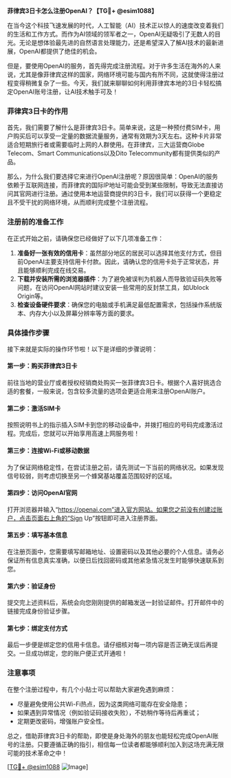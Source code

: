 **菲律宾3日卡怎么注册OpenAI？【TG💪+ @esim1088】**

在当今这个科技飞速发展的时代，人工智能（AI）技术正以惊人的速度改变着我们的生活和工作方式。而作为AI领域的领军者之一，OpenAI无疑吸引了无数人的目光。无论是想体验最先进的自然语言处理能力，还是希望深入了解AI技术的最新进展，OpenAI都提供了绝佳的机会。

但是，要使用OpenAI的服务，首先得完成注册流程。对于许多生活在海外的人来说，尤其是像菲律宾这样的国家，网络环境可能与国内有所不同，这就使得注册过程变得稍微复杂了一些。今天，我们就来聊聊如何利用菲律宾本地的3日卡轻松搞定OpenAI账号注册，让AI技术触手可及！

### 菲律宾3日卡的作用

首先，我们需要了解什么是菲律宾3日卡。简单来说，这是一种预付费SIM卡，用户购买后可以享受一定量的数据流量服务，通常有效期为3天左右。这种卡片非常适合短期旅行者或需要临时上网的人群使用。在菲律宾，三大运营商Globe Telecom、Smart Communications以及Dito Telecommunity都有提供类似的产品。

那么，为什么我们要选择它来进行OpenAI注册呢？原因很简单：OpenAI的服务依赖于互联网连接，而菲律宾的国际IP地址可能会受到某些限制，导致无法直接访问其官网进行注册。通过使用本地运营商提供的3日卡，我们可以获得一个更稳定且不受干扰的网络环境，从而顺利完成整个注册流程。

### 注册前的准备工作

在正式开始之前，请确保您已经做好了以下几项准备工作：

1. **准备好一张有效的信用卡**：虽然部分地区的居民可以选择其他支付方式，但目前OpenAI主要支持信用卡付款。因此，请确认您的信用卡处于正常状态，并且能够顺利完成在线交易。
2. **下载并安装所需的浏览器插件**：为了避免被误判为机器人而导致验证码失败等问题，在访问OpenAI网站时建议安装一些常用的反封禁工具，如Ublock Origin等。
3. **检查设备硬件要求**：确保您的电脑或手机满足最低配置需求，包括操作系统版本、内存大小以及屏幕分辨率等方面的要求。

### 具体操作步骤

接下来就是实际的操作环节啦！以下是详细的步骤说明：

#### 第一步：购买菲律宾3日卡
前往当地的营业厅或者授权经销商处购买一张菲律宾3日卡。根据个人喜好挑选合适的套餐，一般来说，包含较多流量的选项会更适合用来注册OpenAI账户。

#### 第二步：激活SIM卡
按照说明书上的指示插入SIM卡到您的移动设备中，并拨打相应的号码完成激活过程。完成后，您就可以开始享用高速上网服务啦！

#### 第三步：连接Wi-Fi或移动数据
为了保证网络稳定性，在尝试注册之前，请先测试一下当前的网络状况。如果发现信号较弱，则考虑切换至另一个蜂窝基站覆盖范围较好的区域。

#### 第四步：访问OpenAI官网
打开浏览器并输入“https://openai.com”进入官方网站。如果您之前没有创建过账户，点击页面右上角的“Sign Up”按钮即可进入注册界面。

#### 第五步：填写基本信息
在注册页面中，您需要填写邮箱地址、设置密码以及其他必要的个人信息。请务必保证所有信息真实准确，以便日后找回密码或其他紧急情况发生时能够快速联系到您。

#### 第六步：验证身份
提交完上述资料后，系统会向您刚刚提供的邮箱发送一封验证邮件。打开邮件中的链接完成身份验证步骤。

#### 第七步：绑定支付方式
最后一步便是绑定您的信用卡信息。请仔细核对每一项内容是否正确无误后再提交。一旦成功绑定，您的账户便正式开通啦！

### 注意事项

在整个注册过程中，有几个小贴士可以帮助大家避免遇到麻烦：
- 尽量避免使用公共Wi-Fi热点，因为这类网络可能存在安全隐患；
- 如果遇到异常情况（例如验证码接收失败），不妨稍作等待后再重试；
- 定期更改密码，增强账户安全性。

总之，借助菲律宾3日卡的帮助，即使是身处海外的朋友也能轻松完成OpenAI账号的注册。只要遵循正确的指引，相信每一位读者都能够顺利加入到这场充满无限可能的技术革命之中！

[[TG💪+ @esim1088](https://t.me/s/esim1088) ![Image](https://i.postimg.cc/4NQfJmqS/Snipaste-2025-05-13-00-14-12.png)]